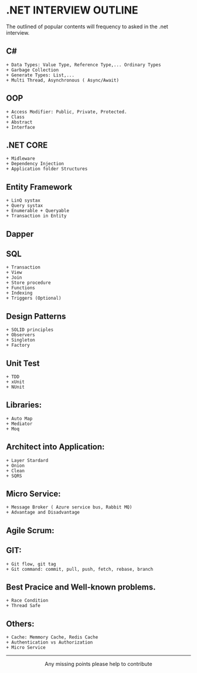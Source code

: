 # .NET INTERVIEW OUTLINE

The outlined of popular contents will frequency to asked in the .net interview.

## C#
	+ Data Types: Value Type, Reference Type,... Ordinary Types
	+ Garbage Collection
	+ Generate Types: List,...
	+ Multi Thread, Asynchronous ( Async/Await)
	
## OOP
	+ Access Modifier: Public, Private, Protected.
	+ Class
	+ Abstract
	+ Interface
	
## .NET CORE
	+ Midleware
	+ Dependency Injection
	+ Application folder Structures
	
## Entity Framework
	+ LinQ systax
	+ Query systax
	+ Enumerable + Queryable
	+ Transaction in Entity
	
## Dapper

## SQL
	+ Transaction
	+ View
	+ Join
	+ Store procedure
	+ Functions
	+ Indexing
	+ Triggers (Optional)
	
## Design Patterns
	+ SOLID principles
	+ Observers
	+ Singleton 
	+ Factory
	
## Unit Test
	+ TDD
	+ xUnit
	+ NUnit
	

	
## Libraries:
	+ Auto Map
	+ Mediator
	+ Moq

## Architect into Application:
	+ Layer Stardard
	+ Onion
	+ Clean
	+ SQRS
	
## Micro Service: 
	+ Message Broker ( Azure service bus, Rabbit MQ)
	+ Advantage and Disadvantage
	
## Agile Scrum:

## GIT:
	+ Git flow, git tag
	+ Git command: commit, pull, push, fetch, rebase, branch

## Best Pracice and Well-known problems.
	+ Race Condition
	+ Thread Safe

## Others:
	+ Cache: Memmory Cache, Redis Cache
	+ Authentication vs Authorization
	+ Micro Service
	
----------------------------------------------------------
<div style="text-align: center;"> Any missing points please help to contribute </div>